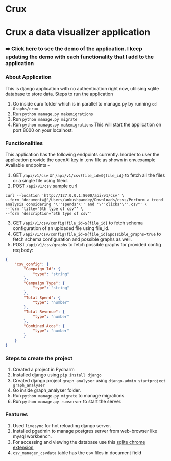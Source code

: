 
# Crux
Crux a data visualizer application
=======

### ➡️ Click [here](https://www.loom.com/share/dd2c5c7bceaa4840a09753211c08c031) to see the demo of the application. I keep updating the demo with each functionality that I add to the application
### About Application
This is django application with no authentication right now, utilising sqlite database to store data.
Steps to run the application 
1. Go inside curx folder which is in parallel to manage.py by running  `cd Graphs/crux`
2. Run `python manage.py makemigrations`
3. Run `python manage.py migrate`
4. Run `python manage.py makemigrations`
This will start the application on port 8000 on your localhost.

### Functionalities
This application has the following endpoints currently. Inorder to user the application provide the openAI key in .env file as shown in env.example
Available endpoints - 
1. GET `/api/v1/csv` or `/api/v1/csv?file_id=${file_id}` to fetch all the files or a single file using fileid.
2. POST `/api/v1/csv`
sample curl
```
curl --location 'http://127.0.0.1:8000/api/v1/csv' \
--form 'document=@"/Users/ankushpandey/Downloads/csvs/Perform a trend analysis considering '\''spends'\'' and '\''clicks'\''.csv"' \
--form 'title="5th type of csv"' \
--form 'description="5th type of csv"'
```
3. GET `/api/v1/csv/config?file_id=${file_id}` to fetch schema configuration of an uploaded file using file_id.
4. GET `/api/v1/csv/config?file_id=${file_id}&possible_graphs=true` to fetch schema configuration and possible graphs as well.
5. POST `/api/v1/csv/graphs` to fetch possible graphs for provided config
req body:
```json
{
    "csv_config": {
        "Campaign Id": {
            "type": "string"
        },
        "Campaign Type": {
            "type": "string"
        },
        "Total Spend": {
            "type": "number"
        },
        "Total Revenue": {
            "type": "number"
        },
        "Combined Acos": {
            "type": "number"
        }
    }
}
```


### Steps to create the project
1. Created a project in Pycharm
2. Installed django using `pip install django`
3. Created django project `graph_analyser` using `django-admin startproject graph_analyser`
4. Go inside graph_analyser folder.
5. Run `python manage.py migrate` to manage migrations.
5. Run `python manage.py runserver` to start the server.




### Features
1. Used `livesync` for hot reloading django server.
2. Installed pgadmin to manage postgres server from web-browser like mysql workbench.
3. For accessing and viewing the database use this [sqlite chrome extension](https://chrome.google.com/webstore/detail/sqlite-manager/njognipnngillknkhikjecpnbkefclfe/related)
4. `csv_manager_csvdata` table has the csv files in document field

